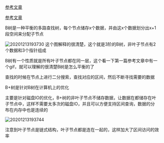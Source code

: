 [参考文章](https://www.jianshu.com/p/6b90a185a795)

[参考文章](https://blog.csdn.net/yin767833376/article/details/81511377)

B树是一种平衡的多路查找树，每个节点储存x个数据，并由这x个数据划分出x+1段空间来分配子节点

![20201213193730](https://picsheep.oss-cn-beijing.aliyuncs.com/pic/20201213193730.png)
这个图解释的很清楚，这个就是3阶的B树，非叶子节点有2个数据和3个指针组成

B树有一个性质就是所有叶子节点都在同一层，这个看一下第一篇参考文章中有一个gif，就可以理解的很清楚B树是怎么平衡的了

查找的时候在节点上进行二分搜索，查找对应的区间，然后不断寻找需要的数据

B+树是针对B树在计算机上的优化

主要是针对磁盘IO的优化，B+树的非叶子节点不储存数据，让数据在都储存在叶子节点中，这样不需要太多次的磁盘IO，并且可以方便支持区间查询，数据的分布在内存中也是连续的

![20201213193744](https://picsheep.oss-cn-beijing.aliyuncs.com/pic/20201213193744.png)

注意到叶子节点是链式结构，叶子节点都是连在一起的，这样加大了区间访问的效率